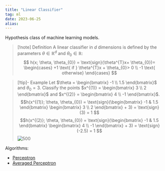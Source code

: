 ```yaml
---
title: "Linear Classifier"
tag: ml
date: 2023-06-25
alias:
---
```


Hypothesis class of machine learning models.

>[!note] Definition
>A linear classifier in $d$ dimensions is defined by the parameters $\theta \in \mathbb{R}^d$ and $\theta_{0} \in \mathbb{R}$:
>$$
>h(x; \theta, \theta_{0}) = \text{sign}(\theta^{T}x+ \theta_{0})= 
>\begin{cases} 
> +1 \text{ if } \theta^{T}x + \theta_{0}> 0 \\
> -1 \text{ otherwise}
>\end{cases}
>$$

>[!tip]- Example
>Let $\theta = \begin{bmatrix} -1 \\ 1.5 \end{bmatrix}$ and $\theta_{0}=3$. Classify the points $x^{(1)} = \begin{bmatrix} 3 \\ 2 \end{bmatrix}$ and $x^{(2)} = \begin{bmatrix} 4 \\ -1 \end{bmatrix}$.
>$$h(x^{(1)}; \theta, \theta_{0}) = \text{sign}(\begin{bmatrix} -1 & 1.5 \end{bmatrix} \begin{bmatrix} 3 \\ 2 \end{bmatrix} + 3) = \text{sign}(3) = 1
>$$
>$$h(x^{(2)}; \theta, \theta_{0}) = \text{sign}(\begin{bmatrix} -1 & 1.5 \end{bmatrix} \begin{bmatrix} 4 \\ -1 \end{bmatrix} + 3) = \text{sign}(-2.5) = 1
>$$
>![500](Pasted%20image%2020230708174900.png)


Algorithms:
- [Perceptron](Perceptron.md)
- [Averaged Perceptron](Averaged%20Perceptron.md)